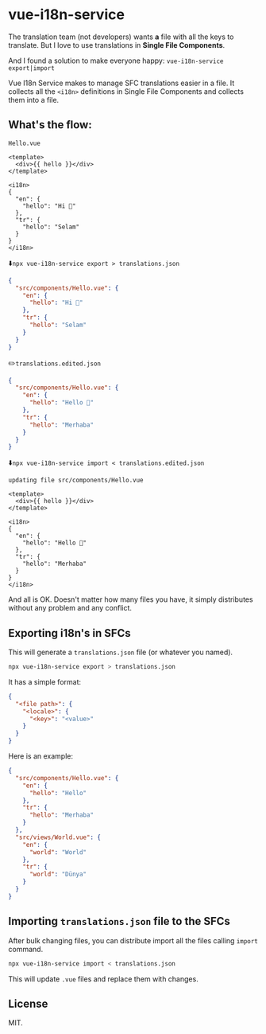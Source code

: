 # vue-i18n-service

The translation team (not developers) wants **a** file with all the keys to translate. But I love to use translations in **Single File Components**.

And I found a solution to make everyone happy: `vue-i18n-service export|import`

Vue I18n Service makes to manage SFC translations easier in a file. It collects all the `<i18n>` definitions in Single File Components and collects them into a file.

## What's the flow:
`Hello.vue`
```vue
<template>
  <div>{{ hello }}</div>
</template>

<i18n>
{
  "en": {
    "hello": "Hi 🙁"
  },
  "tr": {
    "hello": "Selam"
  }
}
</i18n>
```

⬇️`npx vue-i18n-service export > translations.json`
```json
{
  "src/components/Hello.vue": {
    "en": {
      "hello": "Hi 🙁"
    },
    "tr": {
      "hello": "Selam"
    }
  }
}
```

✏️`translations.edited.json`
```json
{
  "src/components/Hello.vue": {
    "en": {
      "hello": "Hello 🙂"
    },
    "tr": {
      "hello": "Merhaba"
    }
  }
}
```
⬇️`npx vue-i18n-service import < translations.edited.json`
```
updating file src/components/Hello.vue
```
```vue
<template>
  <div>{{ hello }}</div>
</template>

<i18n>
{
  "en": {
    "hello": "Hello 🙂"
  },
  "tr": {
    "hello": "Merhaba"
  }
}
</i18n>
```

And all is OK. Doesn't matter how many files you have, it simply distributes without any problem and any conflict.

## Exporting i18n's in SFCs

This will generate a `translations.json` file (or whatever you named).

```bash
npx vue-i18n-service export > translations.json
```

It has a simple format:

```json
{
  "<file path>": {
    "<locale>": {
      "<key>": "<value>"
    }
  }
}
```

Here is an example:

```json
{
  "src/components/Hello.vue": {
    "en": {
      "hello": "Hello"
    },
    "tr": {
      "hello": "Merhaba"
    }
  },
  "src/views/World.vue": {
    "en": {
      "world": "World"
    },
    "tr": {
      "world": "Dünya"
    }
  }
}
```

## Importing `translations.json` file to the SFCs

After bulk changing files, you can distribute import all the files calling `import` command.

```bash
npx vue-i18n-service import < translations.json
```

This will update `.vue` files and replace them with changes.

## License

MIT.
